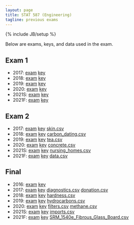 ```yaml
---
layout: page
title: STAT 587 (Engineering)
tagline: previous exams
---
```

{% include JB/setup %}

Below are exams, keys, and data used in the exam.

## Exam 1

- 2017: [exam](exam1/STAT401Eng_exam1_Spring2017.pdf)  [key](exam1/STAT401Eng_exam1_Spring2017_key.pdf)
- 2018: [exam](exam1/STAT401Eng_exam1_Spring2018.pdf) [key](exam1/STAT401Eng_exam1_Spring2018_key.pdf)
- 2019: [exam](exam1/STAT587Eng_exam1_Spring2019.pdf) [key](exam1/STAT587Eng_exam1_Spring2019_key.pdf)
- 2020: [exam](exam1/STAT587Eng_exam1_Fall2020.pdf) [key](exam1/STAT587Eng_exam1_Fall2020_key.pdf)
- 2021S: [exam](exam1/STAT587Eng_exam1_Spring2021.pdf) [key](exam1/STAT587Eng_exam1_Spring2021_key.pdf)
- 2021F: [exam](exam1/STAT587Eng_exam1_Fall2021.pdf) [key](exam1/STAT587Eng_exam1_Fall2021_key.pdf)

## Exam 2

- 2017: [exam](exam2/STAT401Eng_exam2_Spring2017.pdf) [key](exam2/STAT401Eng_exam2_Spring2017_key.pdf) [skin.csv](exam2/skin.csv)
- 2018: [exam](exam2/STAT401Eng_exam2_Spring2018.pdf) [key](exam2/STAT401Eng_exam2_Spring2018_key.pdf) [carbon_dating.csv](exam2/carbon_dating.csv)
- 2019: [exam](exam2/STAT587Eng_exam2_Spring2019.pdf) [key](exam2/STAT587Eng_exam2_Spring2019_key.pdf) [tea.csv](exam2/tea.csv)
- 2020: [exam](exam2/STAT587_exam2_Fall2020.pdf) [key](exam2/STAT587_exam2_Fall2020_key.pdf) [concrete.csv](exam2/concrete.csv)
- 2021S: [exam](exam2/STAT587Eng_exam2_Spring2021.pdf) [key](exam2/STAT587Eng_exam2_Spring2021_key.pdf)  [nursing_homes.csv](exam2/nursing_homes.csv)
- 2021F: [exam](exam2/STAT587Eng_exam2_Fall2021.pdf) [key](exam2/STAT587Eng_exam2_Fall2021_key.pdf) [data.csv](exam2/data.csv)

## Final

- 2016: [exam](final/STAT401Eng_final_Spring2016.pdf) 
[key](final/STAT401Eng_final_Spring2016_key.pdf)
- 2017: [exam](final/STAT401Eng_final_Spring2017.pdf)  [key](final/STAT401Eng_final_Spring2017_key.pdf) [diagnostics.csv](final/diagnostics.csv) [donation.csv](final/donation.csv)
- 2018: [exam](final/STAT401Eng_final_Spring2018.pdf) [key](final/STAT401Eng_final_Spring2018_key.pdf) [hardness.csv](final/hardness.csv)
- 2019: [exam](final/STAT587Eng_final_Spring2019.pdf) [key](final/STAT587Eng_final_Spring2019_key.pdf) [hydrocarbons.csv](final/hydrocarbons.csv)
- 2020: [exam](final/STAT587Eng_final_Fall2020.pdf) [key](final/STAT587Eng_final_Fall2020_key.pdf) [filters.csv](final/filters.csv) [methane.csv](final/methane.csv)
- 2021S: [exam](final/STAT587Eng_final_Spring2021.pdf) [key](final/STAT587Eng_final_Spring2021_key.pdf)  [imports.csv](final/imports.csv)
- 2021F: [exam](final/STAT587Eng_final_Fall2021.pdf) [key](final/STAT587Eng_final_Fall2021_key.pdf) [SRM_1540e_Fibrous_Glass_Board.csv](final/SRM_1540e_Fibrous_Glass_Board.csv)


